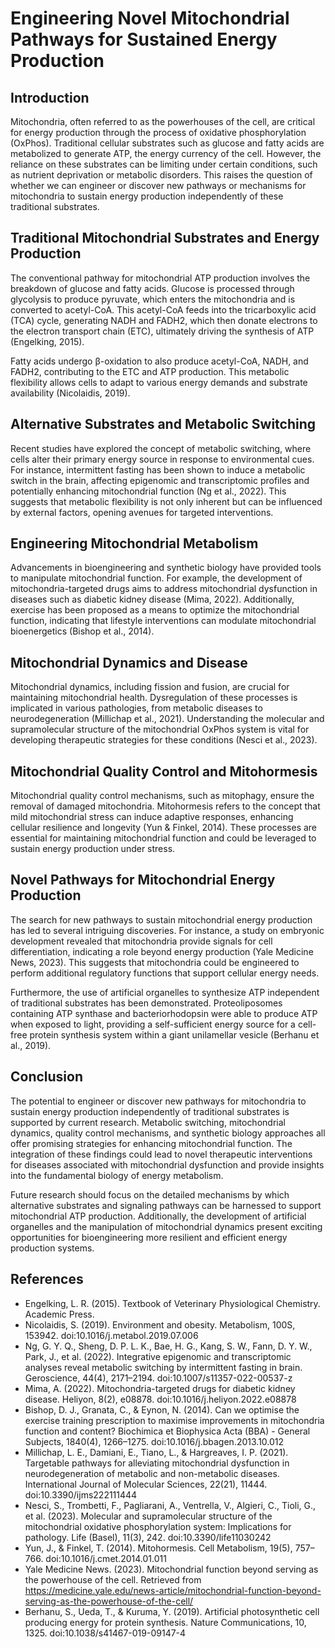 # Engineering Novel Mitochondrial Pathways for Sustained Energy Production

## Introduction

Mitochondria, often referred to as the powerhouses of the cell, are critical for energy production through the process of oxidative phosphorylation (OxPhos). Traditional cellular substrates such as glucose and fatty acids are metabolized to generate ATP, the energy currency of the cell. However, the reliance on these substrates can be limiting under certain conditions, such as nutrient deprivation or metabolic disorders. This raises the question of whether we can engineer or discover new pathways or mechanisms for mitochondria to sustain energy production independently of these traditional substrates.

## Traditional Mitochondrial Substrates and Energy Production

The conventional pathway for mitochondrial ATP production involves the breakdown of glucose and fatty acids. Glucose is processed through glycolysis to produce pyruvate, which enters the mitochondria and is converted to acetyl-CoA. This acetyl-CoA feeds into the tricarboxylic acid (TCA) cycle, generating NADH and FADH2, which then donate electrons to the electron transport chain (ETC), ultimately driving the synthesis of ATP (Engelking, 2015).

Fatty acids undergo β-oxidation to also produce acetyl-CoA, NADH, and FADH2, contributing to the ETC and ATP production. This metabolic flexibility allows cells to adapt to various energy demands and substrate availability (Nicolaidis, 2019).

## Alternative Substrates and Metabolic Switching

Recent studies have explored the concept of metabolic switching, where cells alter their primary energy source in response to environmental cues. For instance, intermittent fasting has been shown to induce a metabolic switch in the brain, affecting epigenomic and transcriptomic profiles and potentially enhancing mitochondrial function (Ng et al., 2022). This suggests that metabolic flexibility is not only inherent but can be influenced by external factors, opening avenues for targeted interventions.

## Engineering Mitochondrial Metabolism

Advancements in bioengineering and synthetic biology have provided tools to manipulate mitochondrial function. For example, the development of mitochondria-targeted drugs aims to address mitochondrial dysfunction in diseases such as diabetic kidney disease (Mima, 2022). Additionally, exercise has been proposed as a means to optimize the mitochondrial function, indicating that lifestyle interventions can modulate mitochondrial bioenergetics (Bishop et al., 2014).

## Mitochondrial Dynamics and Disease

Mitochondrial dynamics, including fission and fusion, are crucial for maintaining mitochondrial health. Dysregulation of these processes is implicated in various pathologies, from metabolic diseases to neurodegeneration (Millichap et al., 2021). Understanding the molecular and supramolecular structure of the mitochondrial OxPhos system is vital for developing therapeutic strategies for these conditions (Nesci et al., 2023).

## Mitochondrial Quality Control and Mitohormesis

Mitochondrial quality control mechanisms, such as mitophagy, ensure the removal of damaged mitochondria. Mitohormesis refers to the concept that mild mitochondrial stress can induce adaptive responses, enhancing cellular resilience and longevity (Yun & Finkel, 2014). These processes are essential for maintaining mitochondrial function and could be leveraged to sustain energy production under stress.

## Novel Pathways for Mitochondrial Energy Production

The search for new pathways to sustain mitochondrial energy production has led to several intriguing discoveries. For instance, a study on embryonic development revealed that mitochondria provide signals for cell differentiation, indicating a role beyond energy production (Yale Medicine News, 2023). This suggests that mitochondria could be engineered to perform additional regulatory functions that support cellular energy needs.

Furthermore, the use of artificial organelles to synthesize ATP independent of traditional substrates has been demonstrated. Proteoliposomes containing ATP synthase and bacteriorhodopsin were able to produce ATP when exposed to light, providing a self-sufficient energy source for a cell-free protein synthesis system within a giant unilamellar vesicle (Berhanu et al., 2019).

## Conclusion

The potential to engineer or discover new pathways for mitochondria to sustain energy production independently of traditional substrates is supported by current research. Metabolic switching, mitochondrial dynamics, quality control mechanisms, and synthetic biology approaches all offer promising strategies for enhancing mitochondrial function. The integration of these findings could lead to novel therapeutic interventions for diseases associated with mitochondrial dysfunction and provide insights into the fundamental biology of energy metabolism.

Future research should focus on the detailed mechanisms by which alternative substrates and signaling pathways can be harnessed to support mitochondrial ATP production. Additionally, the development of artificial organelles and the manipulation of mitochondrial dynamics present exciting opportunities for bioengineering more resilient and efficient energy production systems.

## References

- Engelking, L. R. (2015). Textbook of Veterinary Physiological Chemistry. Academic Press.
- Nicolaidis, S. (2019). Environment and obesity. Metabolism, 100S, 153942. doi:10.1016/j.metabol.2019.07.006
- Ng, G. Y. Q., Sheng, D. P. L. K., Bae, H. G., Kang, S. W., Fann, D. Y. W., Park, J., et al. (2022). Integrative epigenomic and transcriptomic analyses reveal metabolic switching by intermittent fasting in brain. Geroscience, 44(4), 2171–2194. doi:10.1007/s11357-022-00537-z
- Mima, A. (2022). Mitochondria-targeted drugs for diabetic kidney disease. Heliyon, 8(2), e08878. doi:10.1016/j.heliyon.2022.e08878
- Bishop, D. J., Granata, C., & Eynon, N. (2014). Can we optimise the exercise training prescription to maximise improvements in mitochondria function and content? Biochimica et Biophysica Acta (BBA) - General Subjects, 1840(4), 1266–1275. doi:10.1016/j.bbagen.2013.10.012
- Millichap, L. E., Damiani, E., Tiano, L., & Hargreaves, I. P. (2021). Targetable pathways for alleviating mitochondrial dysfunction in neurodegeneration of metabolic and non-metabolic diseases. International Journal of Molecular Sciences, 22(21), 11444. doi:10.3390/ijms222111444
- Nesci, S., Trombetti, F., Pagliarani, A., Ventrella, V., Algieri, C., Tioli, G., et al. (2023). Molecular and supramolecular structure of the mitochondrial oxidative phosphorylation system: Implications for pathology. Life (Basel), 11(3), 242. doi:10.3390/life11030242
- Yun, J., & Finkel, T. (2014). Mitohormesis. Cell Metabolism, 19(5), 757–766. doi:10.1016/j.cmet.2014.01.011
- Yale Medicine News. (2023). Mitochondrial function beyond serving as the powerhouse of the cell. Retrieved from https://medicine.yale.edu/news-article/mitochondrial-function-beyond-serving-as-the-powerhouse-of-the-cell/
- Berhanu, S., Ueda, T., & Kuruma, Y. (2019). Artificial photosynthetic cell producing energy for protein synthesis. Nature Communications, 10, 1325. doi:10.1038/s41467-019-09147-4